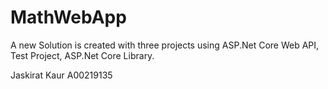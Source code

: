 # MathWebApp
A new Solution is created with three projects using ASP.Net Core Web API, Test Project, ASP.Net Core Library.

Jaskirat Kaur
A00219135
